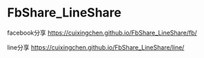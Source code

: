 # FbShare_LineShare
facebook分享
https://cuixingchen.github.io/FbShare_LineShare/fb/

line分享
https://cuixingchen.github.io/FbShare_LineShare/line/
